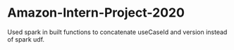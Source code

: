 # Amazon-Intern-Project-2020
Used spark in built functions to concatenate useCaseId and version instead of spark udf.
